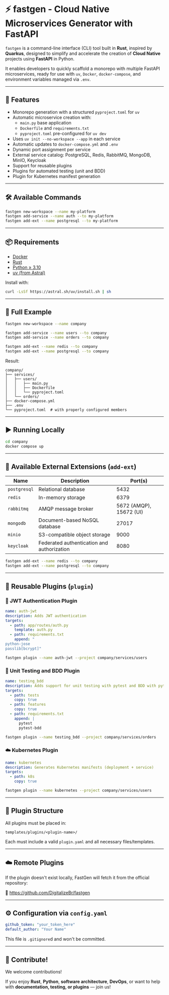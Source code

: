 # ⚡ fastgen - Cloud Native Microservices Generator with FastAPI

`fastgen` is a command-line interface (CLI) tool built in **Rust**, inspired by **Quarkus**, designed to simplify and accelerate the creation of **Cloud Native** projects using **FastAPI** in Python.

It enables developers to quickly scaffold a monorepo with multiple FastAPI microservices, ready for use with `uv`, `Docker`, `docker-compose`, and environment variables managed via `.env`.

---

## 🚀 Features

- Monorepo generation with a structured `pyproject.toml` for `uv`
- Automatic microservice creation with:
  - `main.py` base application
  - `Dockerfile` and `requirements.txt`
  - `pyproject.toml` pre-configured for `uv dev`
- Uses `uv init --no-workspace --app` in each service
- Automatic updates to `docker-compose.yml` and `.env`
- Dynamic port assignment per service
- External service catalog: PostgreSQL, Redis, RabbitMQ, MongoDB, MinIO, Keycloak
- Support for reusable plugins
- Plugins for automated testing (unit and BDD)
- Plugin for Kubernetes manifest generation

---

## 🛠️ Available Commands

```bash
fastgen new-workspace --name my-platform
fastgen add-service --name auth --to my-platform
fastgen add-ext --name postgresql --to my-platform
```

---

## 📦 Requirements

- [Docker](https://www.docker.com/)
- [Rust](https://www.rust-lang.org/tools/install)
- [Python ≥ 3.10](https://www.python.org/)
- [uv (from Astral)](https://github.com/astral-sh/uv)

Install with:

```bash
curl -LsSf https://astral.sh/uv/install.sh | sh
```

---

## 🧪 Full Example

```bash
fastgen new-workspace --name company

fastgen add-service --name users --to company
fastgen add-service --name orders --to company

fastgen add-ext --name redis --to company
fastgen add-ext --name postgresql --to company
```

Result:

```
company/
├── services/
│   ├── users/
│   │   ├── main.py
│   │   ├── Dockerfile
│   │   └── pyproject.toml
│   └── orders/
├── docker-compose.yml
├── .env
└── pyproject.toml  # with properly configured members
```

---

## ▶️ Running Locally

```bash
cd company
docker compose up
```

---

## 🔌 Available External Extensions (`add-ext`)

| Name        | Description                                | Port(s)               |
|-------------|--------------------------------------------|------------------------|
| `postgresql`| Relational database                        | 5432                   |
| `redis`     | In-memory storage                          | 6379                   |
| `rabbitmq`  | AMQP message broker                        | 5672 (AMQP), 15672 (UI)|
| `mongodb`   | Document-based NoSQL database              | 27017                  |
| `minio`     | S3-compatible object storage               | 9000                   |
| `keycloak`  | Federated authentication and authorization| 8080                   |

```bash
fastgen add-ext --name redis --to company
fastgen add-ext --name postgresql --to company
```

---

## 🧩 Reusable Plugins (`plugin`)

### 🔐 JWT Authentication Plugin

```yaml
name: auth-jwt
description: Adds JWT authentication
targets:
  - path: app/routes/auth.py
    template: auth.py
  - path: requirements.txt
    append: "
python-jose
passlib[bcrypt]"
```

```bash
fastgen plugin --name auth-jwt --project company/services/users
```

### 🧪 Unit Testing and BDD Plugin

```yaml
name: testing_bdd
description: Adds support for unit testing with pytest and BDD with pytest-bdd.
targets:
  - path: tests
    copy: true
  - path: features
    copy: true
  - path: requirements.txt
    append: |
      pytest
      pytest-bdd
```

```bash
fastgen plugin --name testing_bdd --project company/services/orders
```

### ☁️ Kubernetes Plugin

```yaml
name: kubernetes
description: Generates Kubernetes manifests (deployment + service)
targets:
  - path: k8s
    copy: true
```

```bash
fastgen plugin --name kubernetes --project company/services/users
```

---

## 📂 Plugin Structure

All plugins must be placed in:

```
templates/plugins/<plugin-name>/
```

Each must include a valid `plugin.yaml` and all necessary files/templates.

---

## ☁️ Remote Plugins

If the plugin doesn't exist locally, FastGen will fetch it from the official repository:

🔗 https://github.com/DigitalizeBr/fastgen

---

## ⚙️ Configuration via `config.yaml`

```yaml
github_token: "your_token_here"
default_author: "Your Name"
```

This file is `.gitignore`d and won't be committed.

---

## 🤝 Contribute!

We welcome contributions!

If you enjoy **Rust**, **Python**, **software architecture**, **DevOps**, or want to help with **documentation, testing, or plugins** — join us!